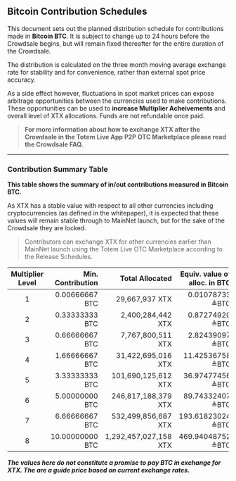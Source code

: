## Bitcoin Contribution Schedules

This document sets out the planned distribution schedule for contributions made in **Bitcoin BTC**. It is subject to change up to 24 hours before the Crowdsale begins, but will remain fixed thereafter for the entire duration of the Crowdsale.

The distribution is calculated on the three month moving average exchange rate for stability and for convenience, rather than external spot price accuracy.

As a side effect however, fluctuations in spot market prices can expose arbitrage opportunities between the  currencies used to make contributions. These opportunities can be used to **increase Multiplier Acheivements** and overall level of XTX allocations. Funds are not refundable once paid.

> **For more information about how to exchange XTX after the Crowdsale in the Totem Live App P2P OTC Marketplace please read the Crowdsale FAQ.**

---

### Contribution Summary Table

**This table shows the summary of in/out contributions measured in Bitcoin BTC.**

As XTX has a stable value with respect to all other currencies including cryptocurrencies (as defined in the whitepaper), it is expected that these values will remain stable through to MainNet launch, but for the sake of the Crowdsale they are locked. 

> Contributors can exchange XTX for other currencies earlier than MainNet launch using the Totem Live OTC Marketplace according to the Release Schedules.


| Multiplier Level | Min. Contribution | Total Allocated        | Equiv. value of alloc. in BTC |
|:----------------:|------------------:|-----------------------:|------------------------------:|
| 1                | 0\.00666667 BTC   |  29,667,937 XTX        |  0\.01078733 ≜BTC             |
| 2                | 0\.33333333 BTC   |  2,400,284,442 XTX     |  0\.87274920 ≜BTC             |
| 3                | 0\.66666667 BTC   |  7,767,800,511 XTX     |  2\.82439097 ≜BTC             |
| 4                | 1\.66666667 BTC   |  31,422,695,016 XTX    |  11\.42536758 ≜BTC            |
| 5                | 3\.33333333 BTC   |  101,690,125,612 XTX   |  36\.97477456 ≜BTC            |
| 6                | 5\.00000000 BTC   |  246,817,188,379 XTX   |  89\.74332407 ≜BTC            |
| 7                | 6\.66666667 BTC   |  532,499,856,687 XTX   |  193\.61823024 ≜BTC           |
| 8                | 10\.00000000 BTC  |  1,292,457,027,158 XTX |  469\.94048752 ≜BTC           |

**_The values here do not constitute a promise to pay BTC in exchange for XTX. The are a guide price based on current exchange rates._**